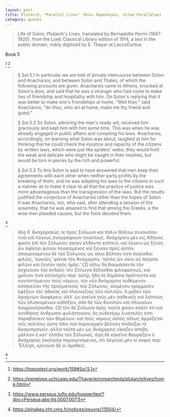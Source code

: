 ```yaml
---
layout: post
title: Plutarch, "Parallel Lives" (Βίοι Παράλληλοι, Vitae Parallelae)
category: quotes
---
```


> Life of Solon, Plutarch's Lives, translated by Bernadotte Perrin (1847-1920), from the Loeb Classical Library edition of 1914, a text in the public domain, nobly digitized by E. Thayer at LacusCurtius

Book 5

[^1] [^2]

[^1]: <https://topostext.org/work/158#Sol.5.1>

[^2]: <https://penelope.uchicago.edu/Thayer/e/roman/texts/plutarch/lives/home.html>

> § Sol.5.1  In particular we are told of private intercourse between Solon and Anacharsis, and between Solon and Thales, of which the
> following accounts are given. Anacharsis came to Athens, knocked at Solon's door, and said that he was a stranger who had come to make
> ties of friendship and hospitality with him. On Solon's replying that it was better to make one's friendships at home, "Well then,"
> said Anacharsis, "do thou, who art at home, make me thy friend and guest."
>
> § Sol.5.2  So Solon, admiring the man's ready wit, received him graciously and kept him with him some time. This was when he was already engaged in public affairs and compiling his laws. Anacharsis, accordingly, on learning what Solon was about, laughed at him for thinking that he could check the injustice and rapacity of the citizens by written laws, which were just like spiders' webs; they would hold the weak and delicate who might be caught in their meshes, but would be torn in pieces by the rich and powerful.
>
> § Sol.5.3  To this Solon is said to have answered that men keep their agreements with each other when neither party profits by the breaking of them, and he was adapting his laws to the citizens in such a manner as to make it clear to all that the practice of justice was more advantageous than the transgression of the laws. But the results justified the conjecture of Anacharsis rather than the hopes of Solon. It was Anacharsis, too, who said, after attending a session of the assembly, that he was amazed to find that among the Greeks, a the wise men pleaded causes, but the fools decided them.

[^3]

[^3]: <https://www.perseus.tufts.edu/hopper/text?doc=Perseus:abo:tlg,0007,007:5>

> ἰδίᾳ δ᾽ Ἀναχάρσεώς τε πρὸς Σόλωνα καὶ πάλιν Θάλεω συνουσίαν τινὰ καὶ λόγους ἀναγράφουσι τοιούτους. Ἀνάχαρσιν μὲν εἰς Ἀθήνας φασὶν ἐπὶ τὴν Σόλωνος οἰκίαν ἐλθόντα κόπτειν, καὶ λέγειν ὡς ξένος ὢν ἀφῖκται φιλίαν ποιησόμενος καὶ ξενίαν πρὸς αὐτόν. ἀποκριναμένου δὲ τοῦ Σόλωνος ὡς οἴκοι βέλτιόν ἐστι ποιεῖσθαι φιλίας, ‘οὐκοῦν,’ φάναι τὸν Ἀνάχαρσιν, ‘αὐτὸς ὢν οἴκοι σὺ ποίησαι φιλίαν καὶ ξενίαν πρὸς ἡμᾶς.’ [2] οὕτω δὴ θαυμάσαντα τὴν ἀγχίνοιαν τοῦ ἀνδρὸς τὸν Σόλωνα δέξασθαι φιλοφρόνως, καὶ χρόνον τινὰ κατασχεῖν παρ᾽ αὑτῷ, ἤδη τὰ δημόσια πράττοντα καὶ συνταττόμενον τοὺς νόμους. τὸν οὖν Ἀνάχαρσιν πυθόμενον καταγελᾶν τῆς πραγματείας τοῦ Σόλωνος, οἰομένου γράμμασιν ἐφέξειν τὰς ἀδικίας καὶ πλεονεξίας τῶν πολιτῶν, ἃ μηδὲν τῶν ἀραχνίων διαφέρειν, ἀλλ᾽ ὡς ἐκεῖνα τοὺς μὲν ἀσθενεῖς καὶ λεπτοὺς τῶν ἁλισκομένων καθέξειν, ὑπὸ δὲ τῶν δυνατῶν καὶ πλουσίων διαρραγήσεσθαι. [3] τὸν δὲ Σόλωνα πρὸς ταῦτά φασιν εἰπεῖν ὅτι καὶ συνθήκας ἄνθρωποι φυλάττουσιν, ἃς οὐδετέρῳ λυσιτελές ἐστι παραβαίνειν τῶν θεμένων: καὶ τοὺς νόμους αὐτὸς οὕτως ἁρμόζεται τοῖς πολίταις ὥστε πᾶσι τοῦ παρανομεῖν βέλτιον ἐπιδεῖξαι τὸ δικαιοπραγεῖν. ἀλλὰ ταῦτα μὲν ὡς Ἀνάχαρσις εἴκαζεν ἀπέβη μᾶλλον ἢ κατ᾽ ἐλπίδα τοῦ Σόλωνος. ἔφη δὲ κἀκεῖνο θαυμάζειν ὁ Ἀνάχαρσις ἐκκλησίᾳ παραγενόμενος, ὅτι λέγουσι μὲν οἱ σοφοὶ παρ᾽ Ἕλλησι, κρίνουσι δὲ οἱ ἀμαθεῖς.

[^4]

[^4]: <https://pinakes.irht.cnrs.fr/notices/oeuvre/13504/>
